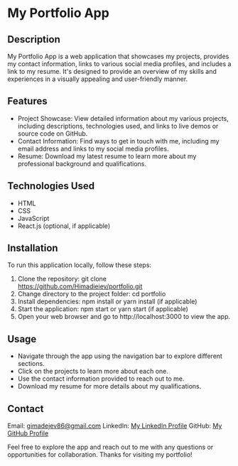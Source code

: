 # My Portfolio App

## Description

My Portfolio App is a web application that showcases my projects, provides my contact information, links to various social media profiles, and includes a link to my resume. It's designed to provide an overview of my skills and experiences in a visually appealing and user-friendly manner.

## Features

- Project Showcase: View detailed information about my various projects, including descriptions, technologies used, and links to live demos or source code on GitHub.
- Contact Information: Find ways to get in touch with me, including my email address and links to my social media profiles.
- Resume: Download my latest resume to learn more about my professional background and qualifications.

## Technologies Used

- HTML
- CSS
- JavaScript
- React.js (optional, if applicable)

## Installation

To run this application locally, follow these steps:

1. Clone the repository: git clone https://github.com/Himadieiev/portfolio.git
2. Change directory to the project folder: cd portfolio
3. Install dependencies: npm install or yarn install (if applicable)
4. Start the application: npm start or yarn start (if applicable)
5. Open your web browser and go to http://localhost:3000 to view the app.

## Usage

- Navigate through the app using the navigation bar to explore different sections.
- Click on the projects to learn more about each one.
- Use the contact information provided to reach out to me.
- Download my resume for more details about my qualifications.

## Contact

Email: gimadejev86@gmail.com
LinkedIn: [My LinkedIn Profile](https://www.linkedin.com/in/ruslan-himadieiev-32416b271/)
GitHub: [My GitHub Profile](https://github.com/Himadieiev)

Feel free to explore the app and reach out to me with any questions or opportunities for collaboration. Thanks for visiting my portfolio!

